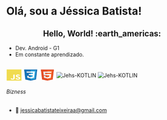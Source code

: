 <h1>Olá, sou a Jéssica Batista!</h1>
<h2 align="center">Hello, World! :earth_americas:</h2>




- Dev.  Android  - G1
- Em constante aprendizado. 


 <div style="display: inline_block"><br>
 <img align="center" alt="Jehs-Js" height="30" width="40" src="https://raw.githubusercontent.com/devicons/devicon/master/icons/javascript/javascript-plain.svg">
 <img align="center" alt="Jehs-CSS" height="30" width="40" src="https://raw.githubusercontent.com/devicons/devicon/master/icons/css3/css3-original.svg">
 <img align="center" alt="Jehs-HTML" height="30" width="40" src="https://raw.githubusercontent.com/devicons/devicon/master/icons/html5/html5-original.svg">
 <img align="center" alt="Jehs-KOTLIN" height="45" width="50"src="https://img.icons8.com/color/144/undefined/android-os.png"/>
 <img align="center" alt="Jehs-KOTLIN" height="40" width="40" src="https://img.icons8.com/color/144/undefined/kotlin.png"/>


 
 ###### Bizness

- :email: jessicabatistateixeiraa@gmail.com

 

 
 
 
